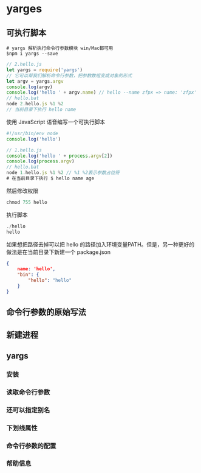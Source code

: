# yarges

## 可执行脚本

```shell
# yargs 解析执行命令行参数模块 win/Mac都可用
$npm i yargs --save
```

```javascript
// 2.hello.js
let yargs = require('yargs')
// 它可以帮我们解析命令行参数，把参数数组变成对象的形式
let argv = yargs.argv
console.log(argv)
console.log('hello ' + argv.name) // hello --name zfpx => name: 'zfpx'
// hello.bat
node 2.hello.js %1 %2
// 当前目录下执行 hello name
```



使用 JavaScript 语音编写一个可执行脚本

```javascript
#!/usr/bin/env node
console.log('hello')

// 1.hello.js
console.log('hello ' + process.argv[2])
console.log(process.argv)
// hello.bat
node 1.hello.js %1 %2 // %1 %2表示参数占位符
# 在当前目录下执行 $ hello name age
```

然后修改权限

```javascript
chmod 755 hello
```

执行脚本

```javascript
./hello
hello
```

如果想把路径去掉可以把 hello 的路径加入环境变量PATH。但是，另一种更好的做法是在当前目录下新建一个 package.json

```json
{
    name: 'hello',
    "bin": {
        "hello": "hello"
    }
}
```



## 命令行参数的原始写法

## 新建进程

## yargs

### 安装

### 读取命令行参数

### 还可以指定别名

### 下划线属性

### 命令行参数的配置

### 帮助信息

